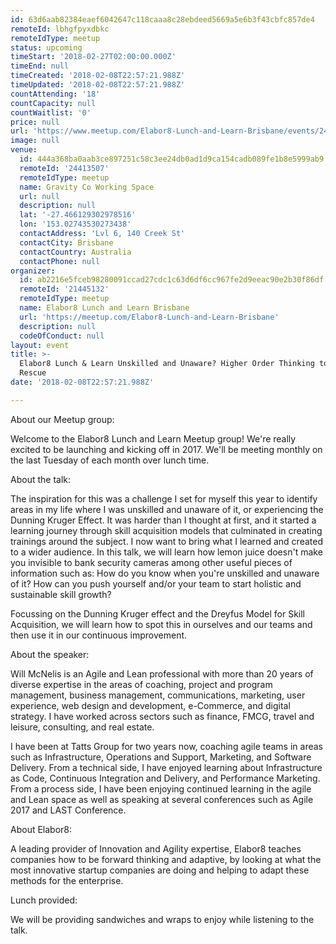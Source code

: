 ```yaml
---
id: 63d6aab82384eaef6042647c118caaa8c28ebdeed5669a5e6b3f43cbfc857de4
remoteId: lbhgfpyxdbkc
remoteIdType: meetup
status: upcoming
timeStart: '2018-02-27T02:00:00.000Z'
timeEnd: null
timeCreated: '2018-02-08T22:57:21.988Z'
timeUpdated: '2018-02-08T22:57:21.988Z'
countAttending: '18'
countCapacity: null
countWaitlist: '0'
price: null
url: 'https://www.meetup.com/Elabor8-Lunch-and-Learn-Brisbane/events/242570373/'
image: null
venue:
  id: 444a368ba0aab3ce897251c58c3ee24db0ad1d9ca154cadb089fe1b8e5999ab9
  remoteId: '24413507'
  remoteIdType: meetup
  name: Gravity Co Working Space
  url: null
  description: null
  lat: '-27.466129302978516'
  lon: '153.02743530273438'
  contactAddress: 'Lvl 6, 140 Creek St'
  contactCity: Brisbane
  contactCountry: Australia
  contactPhone: null
organizer:
  id: ab2216e5fceb98280091ccad27cdc1c63d6df6cc967fe2d9eeac90e2b30f86df
  remoteId: '21445132'
  remoteIdType: meetup
  name: Elabor8 Lunch and Learn Brisbane
  url: 'https://meetup.com/Elabor8-Lunch-and-Learn-Brisbane'
  description: null
  codeOfConduct: null
layout: event
title: >-
  Elabor8 Lunch & Learn Unskilled and Unaware? Higher Order Thinking to the
  Rescue
date: '2018-02-08T22:57:21.988Z'

---
```

<p>About our Meetup group:</p> <p>Welcome to the Elabor8 Lunch and Learn Meetup group! We're really excited to be launching and kicking off in 2017. We'll be meeting monthly on the last Tuesday of each month over lunch time.</p> <p>About the talk:</p> <p>The inspiration for this was a challenge I set for myself this year to identify areas in my life where I was unskilled and unaware of it, or experiencing the Dunning Kruger Effect. It was harder than I thought at first, and it started a learning journey through skill acquisition models that culminated in creating trainings around the subject. I now want to bring what I learned and created to a wider audience. In this talk, we will learn how lemon juice doesn't make you invisible to bank security cameras among other useful pieces of information such as: How do you know when you're unskilled and unaware of it? How can you push yourself and/or your team to start holistic and sustainable skill growth?</p> <p>Focussing on the Dunning Kruger effect and the Dreyfus Model for Skill Acquisition, we will learn how to spot this in ourselves and our teams and then use it in our continuous improvement.</p> <p>About the speaker:</p> <p>Will McNelis is an Agile and Lean professional with more than 20 years of diverse expertise in the areas of coaching, project and program management, business management, communications, marketing, user experience, web design and development, e-Commerce, and digital strategy. I have worked across sectors such as finance, FMCG, travel and leisure, consulting, and real estate.</p> <p>I have been at Tatts Group for two years now, coaching agile teams in areas such as Infrastructure, Operations and Support, Marketing, and Software Delivery. From a technical side, I have enjoyed learning about Infrastructure as Code, Continuous Integration and Delivery, and Performance Marketing. From a process side, I have been enjoying continued learning in the agile and Lean space as well as speaking at several conferences such as Agile 2017 and LAST Conference.</p> <p>About Elabor8:</p> <p>A leading provider of Innovation and Agility expertise, Elabor8 teaches companies how to be forward thinking and adaptive, by looking at what the most innovative startup companies are doing and helping to adapt these methods for the enterprise.</p> <p>Lunch provided:</p> <p>We will be providing sandwiches and wraps to enjoy while listening to the talk.</p>
